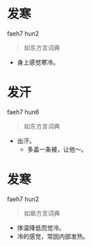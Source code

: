 # 发寒
faeh7 hun2
> 如东方言词典
- 身上感觉寒冷。

# 发汗
faeh7 hun6
> 如东方言词典
- 出汗。
  - 多盖一条被，让他～。

# 发寒
faeh7 hun2
> 如皋方言词典
- 体温降低而觉冷。
- 冷的感觉，常因内部发热。
